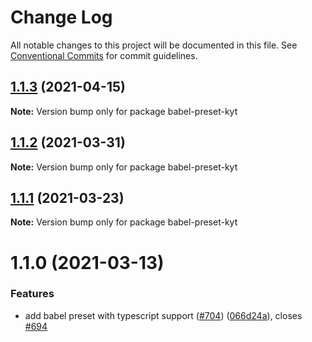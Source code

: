 # Change Log

All notable changes to this project will be documented in this file.
See [Conventional Commits](https://conventionalcommits.org) for commit guidelines.

## [1.1.3](https://github.com/nytimes/kyt/compare/babel-preset-kyt@1.1.2...babel-preset-kyt@1.1.3) (2021-04-15)

**Note:** Version bump only for package babel-preset-kyt





## [1.1.2](https://github.com/nytimes/kyt/compare/babel-preset-kyt@1.1.1...babel-preset-kyt@1.1.2) (2021-03-31)

**Note:** Version bump only for package babel-preset-kyt





## [1.1.1](https://github.com/nytimes/kyt/compare/babel-preset-kyt@1.1.0...babel-preset-kyt@1.1.1) (2021-03-23)

**Note:** Version bump only for package babel-preset-kyt





# 1.1.0 (2021-03-13)


### Features

* add babel preset with typescript support ([#704](https://github.com/nytimes/kyt/issues/704)) ([066d24a](https://github.com/nytimes/kyt/commit/066d24ad31fef2ab8777a9ed584901454b59a2e3)), closes [#694](https://github.com/nytimes/kyt/issues/694)
